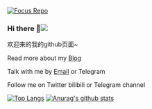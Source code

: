 [![Focus Repo](https://cdn.jsdelivr.net/gh/wangchuanli001/cdn/sources/20200603151246_srxkn.gif)](https://github.com/wangchuanli001)
### Hi there 👋![]( https://visitor-badge.glitch.me/badge?page_id=wangchuanli001)

欢迎来的我的github页面~

Read more about my [Blog](https://wangchuanli001.github.io/)

Talk with me by [Email](mailto:wangchuanli_@hotmail.com) or Telegram

Follow me on Twitter bilibili or Telegram channel

[![Top Langs](https://github-readme-stats.vercel.app/api/top-langs/?username=anuraghazra&hide=html,css)](https://github.com/wangchuanli001)
[![Anurag's github stats](https://github-readme-stats.vercel.app/api?username=wangchuanli001&count_private=true&show_icons=true)](https://github.com/wangchuanli001)



